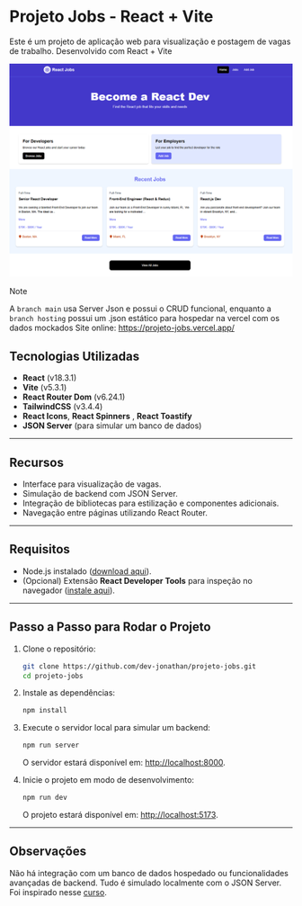 # Projeto Jobs - React + Vite

Este é um projeto de aplicação web para visualização e postagem de vagas de trabalho. Desenvolvido com React + Vite

![Projeto Jobs](./src/assets/images/homePagePrint.png)

> [!NOTE]
> A `branch main` usa Server Json e possui o CRUD funcional, enquanto a `branch hosting` possui um .json estático para hospedar na vercel com os dados mockados
> Site online: https://projeto-jobs.vercel.app/

## Tecnologias Utilizadas

- **React** (v18.3.1)
- **Vite** (v5.3.1)
- **React Router Dom** (v6.24.1)
- **TailwindCSS** (v3.4.4)
- **React Icons**, **React Spinners** , **React Toastify**
- **JSON Server** (para simular um banco de dados)

---

## Recursos

- Interface para visualização de vagas.
- Simulação de backend com JSON Server.
- Integração de bibliotecas para estilização e componentes adicionais.
- Navegação entre páginas utilizando React Router.

---

## Requisitos

- Node.js instalado ([download aqui](https://nodejs.org/)).
- (Opcional) Extensão **React Developer Tools** para inspeção no navegador ([instale aqui](https://chrome.google.com/webstore/detail/react-developer-tools/fmkadmapgofadopljbjfkapdkoienihi)).

---

## Passo a Passo para Rodar o Projeto

1. Clone o repositório:

   ```bash
   git clone https://github.com/dev-jonathan/projeto-jobs.git
   cd projeto-jobs
   ```

2. Instale as dependências:

   ```bash
   npm install
   ```

3. Execute o servidor local para simular um backend:

   ```bash
   npm run server
   ```

   O servidor estará disponível em: [http://localhost:8000](http://localhost:8000).

4. Inicie o projeto em modo de desenvolvimento:
   ```bash
   npm run dev
   ```
   O projeto estará disponível em: [http://localhost:5173](http://localhost:5173).

---

## Observações

Não há integração com um banco de dados hospedado ou funcionalidades avançadas de backend. Tudo é simulado localmente com o JSON Server. Foi inspirado nesse [curso](https://www.youtube.com/watch?v=LDB4uaJ87e0).
